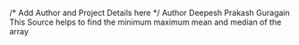 /* Add Author and Project Details here */
Author Deepesh Prakash Guragain
This Source helps to find the minimum 
maximum mean and median of the array

